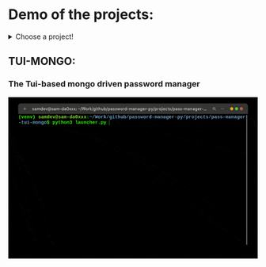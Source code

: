 # Demo of the projects:

<details>
<summary>Choose a project!</summary>

[Tui-Mongo](#tui-mongo)

</details>

## TUI-MONGO:
### The Tui-based mongo driven password manager
![TUI demo gif](res/gifs/tui-mongo.gif)